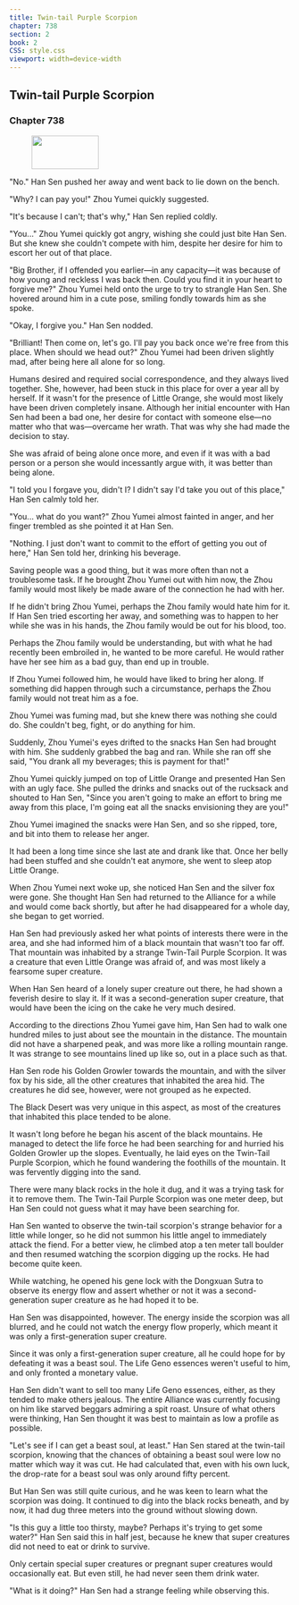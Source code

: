 ```yaml
---
title: Twin-tail Purple Scorpion
chapter: 738
section: 2
book: 2
CSS: style.css
viewport: width=device-width
---
```


## Twin-tail Purple Scorpion

### Chapter 738

<figure>
	<img src="../Images/gem.gif" alt="" id="gem" width="120" height="60" />
</figure>

"No." Han Sen pushed her away and went back to lie down on the bench.

"Why? I can pay you!" Zhou Yumei quickly suggested.

"It's because I can't; that's why," Han Sen replied coldly.

"You..." Zhou Yumei quickly got angry, wishing she could just bite Han Sen. But she knew she couldn't compete with him, despite her desire for him to escort her out of that place.

"Big Brother, if I offended you earlier—in any capacity—it was because of how young and reckless I was back then. Could you find it in your heart to forgive me?" Zhou Yumei held onto the urge to try to strangle Han Sen. She hovered around him in a cute pose, smiling fondly towards him as she spoke.

"Okay, I forgive you." Han Sen nodded.

"Brilliant! Then come on, let's go. I'll pay you back once we're free from this place. When should we head out?" Zhou Yumei had been driven slightly mad, after being here all alone for so long.

Humans desired and required social correspondence, and they always lived together. She, however, had been stuck in this place for over a year all by herself. If it wasn't for the presence of Little Orange, she would most likely have been driven completely insane. Although her initial encounter with Han Sen had been a bad one, her desire for contact with someone else—no matter who that was—overcame her wrath. That was why she had made the decision to stay.

She was afraid of being alone once more, and even if it was with a bad person or a person she would incessantly argue with, it was better than being alone.

"I told you I forgave you, didn't I? I didn't say I'd take you out of this place," Han Sen calmly told her.

"You... what do you want?" Zhou Yumei almost fainted in anger, and her finger trembled as she pointed it at Han Sen.

"Nothing. I just don't want to commit to the effort of getting you out of here," Han Sen told her, drinking his beverage.

Saving people was a good thing, but it was more often than not a troublesome task. If he brought Zhou Yumei out with him now, the Zhou family would most likely be made aware of the connection he had with her.

If he didn't bring Zhou Yumei, perhaps the Zhou family would hate him for it. If Han Sen tried escorting her away, and something was to happen to her while she was in his hands, the Zhou family would be out for his blood, too.

Perhaps the Zhou family would be understanding, but with what he had recently been embroiled in, he wanted to be more careful. He would rather have her see him as a bad guy, than end up in trouble.

If Zhou Yumei followed him, he would have liked to bring her along. If something did happen through such a circumstance, perhaps the Zhou family would not treat him as a foe.

Zhou Yumei was fuming mad, but she knew there was nothing she could do. She couldn't beg, fight, or do anything for him.

Suddenly, Zhou Yumei's eyes drifted to the snacks Han Sen had brought with him. She suddenly grabbed the bag and ran. While she ran off she said, "You drank all my beverages; this is payment for that!"

Zhou Yumei quickly jumped on top of Little Orange and presented Han Sen with an ugly face. She pulled the drinks and snacks out of the rucksack and shouted to Han Sen, "Since you aren't going to make an effort to bring me away from this place, I'm going eat all the snacks envisioning they are you!"

Zhou Yumei imagined the snacks were Han Sen, and so she ripped, tore, and bit into them to release her anger.

It had been a long time since she last ate and drank like that. Once her belly had been stuffed and she couldn't eat anymore, she went to sleep atop Little Orange.

When Zhou Yumei next woke up, she noticed Han Sen and the silver fox were gone. She thought Han Sen had returned to the Alliance for a while and would come back shortly, but after he had disappeared for a whole day, she began to get worried.

Han Sen had previously asked her what points of interests there were in the area, and she had informed him of a black mountain that wasn't too far off. That mountain was inhabited by a strange Twin-Tail Purple Scorpion. It was a creature that even Little Orange was afraid of, and was most likely a fearsome super creature.

When Han Sen heard of a lonely super creature out there, he had shown a feverish desire to slay it. If it was a second-generation super creature, that would have been the icing on the cake he very much desired.

According to the directions Zhou Yumei gave him, Han Sen had to walk one hundred miles to just about see the mountain in the distance. The mountain did not have a sharpened peak, and was more like a rolling mountain range. It was strange to see mountains lined up like so, out in a place such as that.

Han Sen rode his Golden Growler towards the mountain, and with the silver fox by his side, all the other creatures that inhabited the area hid. The creatures he did see, however, were not grouped as he expected.

The Black Desert was very unique in this aspect, as most of the creatures that inhabited this place tended to be alone.

It wasn't long before he began his ascent of the black mountains. He managed to detect the life force he had been searching for and hurried his Golden Growler up the slopes. Eventually, he laid eyes on the Twin-Tail Purple Scorpion, which he found wandering the foothills of the mountain. It was fervently digging into the sand.

There were many black rocks in the hole it dug, and it was a trying task for it to remove them. The Twin-Tail Purple Scorpion was one meter deep, but Han Sen could not guess what it may have been searching for.

Han Sen wanted to observe the twin-tail scorpion's strange behavior for a little while longer, so he did not summon his little angel to immediately attack the fiend. For a better view, he climbed atop a ten meter tall boulder and then resumed watching the scorpion digging up the rocks. He had become quite keen.

While watching, he opened his gene lock with the Dongxuan Sutra to observe its energy flow and assert whether or not it was a second-generation super creature as he had hoped it to be.

Han Sen was disappointed, however. The energy inside the scorpion was all blurred, and he could not watch the energy flow properly, which meant it was only a first-generation super creature.

Since it was only a first-generation super creature, all he could hope for by defeating it was a beast soul. The Life Geno essences weren't useful to him, and only fronted a monetary value.

Han Sen didn't want to sell too many Life Geno essences, either, as they tended to make others jealous. The entire Alliance was currently focusing on him like starved beggars admiring a spit roast. Unsure of what others were thinking, Han Sen thought it was best to maintain as low a profile as possible.

"Let's see if I can get a beast soul, at least." Han Sen stared at the twin-tail scorpion, knowing that the chances of obtaining a beast soul were low no matter which way it was cut. He had calculated that, even with his own luck, the drop-rate for a beast soul was only around fifty percent.

But Han Sen was still quite curious, and he was keen to learn what the scorpion was doing. It continued to dig into the black rocks beneath, and by now, it had dug three meters into the ground without slowing down.

"Is this guy a little too thirsty, maybe? Perhaps it's trying to get some water?" Han Sen said this in half jest, because he knew that super creatures did not need to eat or drink to survive.

Only certain special super creatures or pregnant super creatures would occasionally eat. But even still, he had never seen them drink water.

"What is it doing?" Han Sen had a strange feeling while observing this.